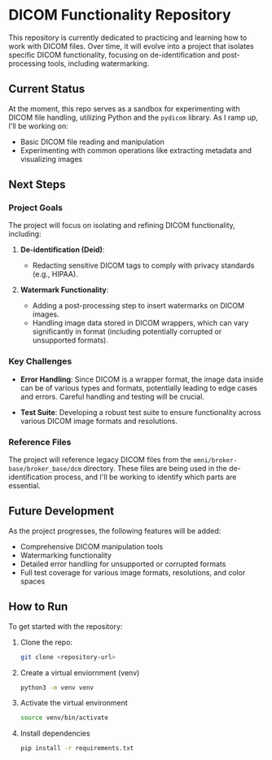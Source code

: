 # DICOM Functionality Repository

This repository is currently dedicated to practicing and learning how to work with DICOM files. Over time, it will evolve into a project that isolates specific DICOM functionality, focusing on de-identification and post-processing tools, including watermarking.

## Current Status

At the moment, this repo serves as a sandbox for experimenting with DICOM file handling, utilizing Python and the `pydicom` library. As I ramp up, I'll be working on:

- Basic DICOM file reading and manipulation
- Experimenting with common operations like extracting metadata and visualizing images

## Next Steps

### Project Goals

The project will focus on isolating and refining DICOM functionality, including:

1. **De-identification (Deid)**:
   - Redacting sensitive DICOM tags to comply with privacy standards (e.g., HIPAA).

2. **Watermark Functionality**:
   - Adding a post-processing step to insert watermarks on DICOM images.
   - Handling image data stored in DICOM wrappers, which can vary significantly in format (including potentially corrupted or unsupported formats).

### Key Challenges

- **Error Handling**: Since DICOM is a wrapper format, the image data inside can be of various types and formats, potentially leading to edge cases and errors. Careful handling and testing will be crucial.
  
- **Test Suite**: Developing a robust test suite to ensure functionality across various DICOM image formats and resolutions.

### Reference Files

The project will reference legacy DICOM files from the `omni/broker-base/broker_base/dcm` directory. These files are being used in the de-identification process, and I'll be working to identify which parts are essential.

## Future Development

As the project progresses, the following features will be added:

- Comprehensive DICOM manipulation tools
- Watermarking functionality
- Detailed error handling for unsupported or corrupted formats
- Full test coverage for various image formats, resolutions, and color spaces

## How to Run

To get started with the repository:

1. Clone the repo:

   ```bash
   git clone <repository-url>
2. Create a virtual enviornment (venv)
   ```bash
   python3 -m venv venv
3. Activate the virtual environment
   ```bash
   source venv/bin/activate
4. Install dependencies
   ```bash
   pip install -r requirements.txt
